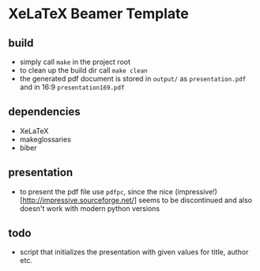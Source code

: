 # XeLaTeX Beamer Template

## build

- simply call `make` in the project root
- to clean up the build dir call `make clean`
- the generated pdf document is stored in `output/` as `presentation.pdf` and in 16:9 `presentation169.pdf`

## dependencies

- XeLaTeX
- makeglossaries
- biber

## presentation

- to present the pdf file use `pdfpc`, since the nice (impressive!)[http://impressive.sourceforge.net/] seems to be discontinued and also doesn't work with modern python versions

## todo

- script that initializes the presentation with given values for title, author etc.

